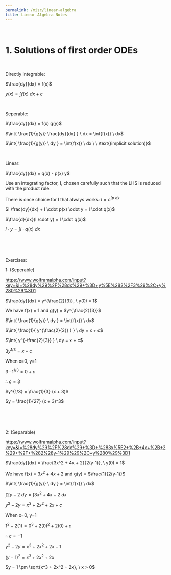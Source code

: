 ```yaml
---
permalink: /misc/linear-algebra
title: Linear Algebra Notes
---
```



<br>


# 1. Solutions of first order ODEs

<br>

Directly integrable:

$\frac{dy}{dx} = f(x)$

$y(x) = \int{f(x)} \ dx + c$

<br>


Seperable:

$\frac{dy}{dx} = f(x) g(y)$

$\int{ \frac{1}{g(y)} \frac{dy}{dx} } \ dx = \int{f(x)} \ dx$

$\int{ \frac{1}{g(y)} \ dy } = \int{f(x)} \ dx \ \ \text{(implicit solution)}$

<br>


Linear:

$\frac{dy}{dx} = q(x) - p(x) y$

Use an integrating factor, I, chosen carefully such that the LHS is reduced with the product rule.

There is once choice for I that always works:  $I = e^{\int{p} \ dx}$

$I \frac{dy}{dx} + I \cdot p(x) \cdot y = I \cdot q(x)$

$\frac{d}{dx}(I \cdot y) = I \cdot q(x)$

$I \cdot y = \int{I \cdot q(x)} \ dx$



<br> <br> <br>

Exercises:

1: (Seperable)

<https://www.wolframalpha.com/input?key=&i=%28dy%29%2F%28dx%29+%3D+y%5E%282%2F3%29%2C+y%280%29%3D1>

$\frac{dy}{dx} = y^{\frac{2}{3}}, \ y(0) = 1$

We have f(x) = 1 and g(y) = $y^{\frac{2}{3}}$

$\int{ \frac{1}{g(y)} \ dy } = \int{f(x)} \ dx$

$\int{  \frac{1}{ y^{\frac{2}{3}} }  } \ dy = x + c$

$\int{  y^{-\frac{2}{3}}   } \ dy = x + c$

$3 y^{1/3}= x + c$

When x=0, y=1

$3 \cdot 1^{1/3}= 0 + c$

$\therefore c=3$

$y^{1/3} = \frac{1}{3} (x + 3)$

$y = \frac{1}{27} (x + 3)^3$


<br> <br> <br>


2: (Separable)

<https://www.wolframalpha.com/input?key=&i=%28dy%29%2F%28dx%29+%3D+%283x%5E2+%2B+4x+%2B+2%29+%2F+%282%28y-1%29%29%2C+y%280%29%3D1>

$\frac{dy}{dx} = \frac{3x^2 + 4x + 2}{2(y-1)}, \ y(0) = 1$

We have f(x) = $3x^2 + 4x + 2$ and g(y) = $\frac{1}{2(y-1)}$

$\int{ \frac{1}{g(y)} \ dy } = \int{f(x)} \ dx$

$\int{ 2y-2 \ dy } = \int{3x^2 + 4x + 2} \ dx$

$y^2 - 2y = x^3 + 2x^2 + 2x + c$

When x=0, y=1

$1^2 - 2(1) = 0^3 + 2(0)^2 + 2(0) + c$

$\therefore c = -1$

$y^2 - 2y = x^3 + 2x^2 + 2x -1$

$(y-1)^2 = x^3 + 2x^2 + 2x$

$y = 1 \pm \sqrt{x^3 + 2x^2 + 2x}, \ x > 0$
